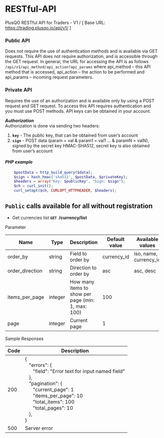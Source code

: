 # RESTful-API
PlusQO RESTful API for Traders - V1 / [ Base URL: https://trading.plusqo.io/api/v1/ ]

### **Public API**

Does not require the use of authentication methods and is available via GET requests.
This API does not require authorization, and is accessible through the GET request.
In general, the URL for accessing the API is as follows `/api/v1/api_method/api_action?api_params` where api_method – this API method that is accessed, api_action – the action to be performed and api_params – incoming request parameters.

### **Private API**

Requires the use of an authorization and is available only by using a POST request and GET request.
To access this API requires authentication and you must use POST methods. API keys can be obtained in your account.

__***Authorization***__
<br/>Authorization is done via sending two headers:

  1. **`key`** - The public key, that can be obtained from user’s account
  2. **`sign`** - POST data (param = val & param1 = val1 … & paramN = valN), signed by the secret key HMAC-SHA512, secret key is also obtained from user’s account


#### ***PHP example***

```php
    $postData = http_build_query($data);
    $sign = hash_hmac('sha512', $postData, $privateKey);
    $headers = array("Key: $publicKey", "Sign: $sign");
    $ch = curl_init();
    curl_setopt($ch, CURLOPT_HTTPHEADER, $headers);
```

## **`Public`** calls available for all without registration


* Get currencies list **`GET`&nbsp;&nbsp;/currency/list**

Parameter

Name | Type | Description | Default value | Available values 
--- | --- | --- | --- | ---
order\_by | string | Field to order by | currency\_id | iso, name, currency\_id
order\_direction | string | Direction to order by | asc | asc, desc
items\_per\_page | integer | How many items to show per page (min: 1, max: 100) | 100 | 
page | integer | Current page | 1 | 

Sample Responses

Code | Description 
--- | --- 
200 | {<br/>&nbsp;&nbsp;&nbsp;"errors": {<br/>&nbsp;&nbsp;&nbsp;&nbsp;&nbsp;&nbsp;"field": "Error text for input named field"<br/>&nbsp;&nbsp;&nbsp;}, <br/>&nbsp;&nbsp;&nbsp;"pagination": {<br/>&nbsp;&nbsp;&nbsp;&nbsp;&nbsp;&nbsp;"current_page": 1<br/>&nbsp;&nbsp;&nbsp;&nbsp;&nbsp;&nbsp;"items_per_page": 10<br/>&nbsp;&nbsp;&nbsp;&nbsp;&nbsp;&nbsp;"total_items": 100<br/>&nbsp;&nbsp;&nbsp;&nbsp;&nbsp;&nbsp;"total_pages": 10<br/>&nbsp;&nbsp;&nbsp;},<br/>}
500 |  Server error
